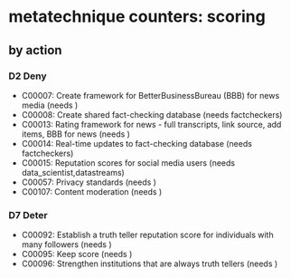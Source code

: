 # metatechnique counters: scoring

## by action


### D2 Deny
* C00007: Create framework for BetterBusinessBureau (BBB) for news media (needs )
* C00008: Create shared fact-checking database (needs factcheckers)
* C00013: Rating framework for news - full transcripts, link source, add items, BBB for news (needs )
* C00014: Real-time updates to fact-checking database (needs factcheckers)
* C00015: Reputation scores for social media users (needs data_scientist,datastreams)
* C00057: Privacy standards (needs )
* C00107: Content moderation (needs )

### D7 Deter
* C00092: Establish a truth teller reputation score for individuals with many followers (needs )
* C00095: Keep score (needs )
* C00096: Strengthen institutions that are always truth tellers (needs )
